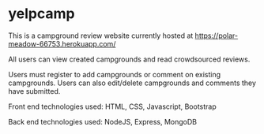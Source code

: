 # yelpcamp
This is a campground review website currently hosted at https://polar-meadow-66753.herokuapp.com/

All users can view created campgrounds and read crowdsourced reviews. 

Users must register to add campgrounds or comment on existing campgrounds. Users can also edit/delete campgrounds and comments they have submitted.

Front end technologies used: HTML, CSS, Javascript, Bootstrap 

Back end technologies used: NodeJS, Express, MongoDB
